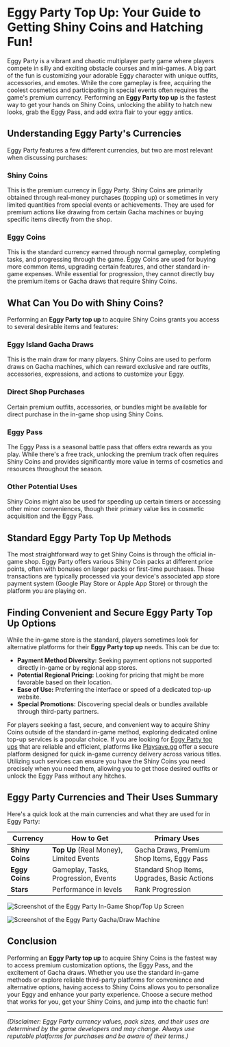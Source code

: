 # Eggy Party Top Up: Your Guide to Getting Shiny Coins and Hatching Fun!

Eggy Party is a vibrant and chaotic multiplayer party game where players compete in silly and exciting obstacle courses and mini-games. A big part of the fun is customizing your adorable Eggy character with unique outfits, accessories, and emotes. While the core gameplay is free, acquiring the coolest cosmetics and participating in special events often requires the game's premium currency. Performing an **Eggy Party top up** is the fastest way to get your hands on Shiny Coins, unlocking the ability to hatch new looks, grab the Eggy Pass, and add extra flair to your eggy antics.

## Understanding Eggy Party's Currencies

Eggy Party features a few different currencies, but two are most relevant when discussing purchases:

### Shiny Coins

This is the premium currency in Eggy Party. Shiny Coins are primarily obtained through real-money purchases (topping up) or sometimes in very limited quantities from special events or achievements. They are used for premium actions like drawing from certain Gacha machines or buying specific items directly from the shop.

### Eggy Coins

This is the standard currency earned through normal gameplay, completing tasks, and progressing through the game. Eggy Coins are used for buying more common items, upgrading certain features, and other standard in-game expenses. While essential for progression, they cannot directly buy the premium items or Gacha draws that require Shiny Coins.

## What Can You Do with Shiny Coins?

Performing an **Eggy Party top up** to acquire Shiny Coins grants you access to several desirable items and features:

### Eggy Island Gacha Draws

This is the main draw for many players. Shiny Coins are used to perform draws on Gacha machines, which can reward exclusive and rare outfits, accessories, expressions, and actions to customize your Eggy.

### Direct Shop Purchases

Certain premium outfits, accessories, or bundles might be available for direct purchase in the in-game shop using Shiny Coins.

### Eggy Pass

The Eggy Pass is a seasonal battle pass that offers extra rewards as you play. While there's a free track, unlocking the premium track often requires Shiny Coins and provides significantly more value in terms of cosmetics and resources throughout the season.

### Other Potential Uses

Shiny Coins might also be used for speeding up certain timers or accessing other minor conveniences, though their primary value lies in cosmetic acquisition and the Eggy Pass.

## Standard Eggy Party Top Up Methods

The most straightforward way to get Shiny Coins is through the official in-game shop. Eggy Party offers various Shiny Coin packs at different price points, often with bonuses on larger packs or first-time purchases. These transactions are typically processed via your device's associated app store payment system (Google Play Store or Apple App Store) or through the platform you are playing on.

## Finding Convenient and Secure Eggy Party Top Up Options

While the in-game store is the standard, players sometimes look for alternative platforms for their **Eggy Party top up** needs. This can be due to:

*   **Payment Method Diversity:** Seeking payment options not supported directly in-game or by regional app stores.
*   **Potential Regional Pricing:** Looking for pricing that might be more favorable based on their location.
*   **Ease of Use:** Preferring the interface or speed of a dedicated top-up website.
*   **Special Promotions:** Discovering special deals or bundles available through third-party partners.

For players seeking a fast, secure, and convenient way to acquire Shiny Coins outside of the standard in-game method, exploring dedicated online top-up services is a popular choice. If you are looking for [Eggy Party top ups](https://www.playsave.gg/) that are reliable and efficient, platforms like [Playsave.gg](https://www.playsave.gg/) offer a secure platform designed for quick in-game currency delivery across various titles. Utilizing such services can ensure you have the Shiny Coins you need precisely when you need them, allowing you to get those desired outfits or unlock the Eggy Pass without any hitches.

## Eggy Party Currencies and Their Uses Summary

Here's a quick look at the main currencies and what they are used for in Eggy Party:

| Currency      | How to Get                                   | Primary Uses                                  |
| ------------- | -------------------------------------------- | --------------------------------------------- |
| **Shiny Coins** | **Top Up** (Real Money), Limited Events      | Gacha Draws, Premium Shop Items, Eggy Pass    |
| **Eggy Coins**  | Gameplay, Tasks, Progression, Events         | Standard Shop Items, Upgrades, Basic Actions  |
| **Stars**     | Performance in levels                        | Rank Progression                              |

![Screenshot of the Eggy Party In-Game Shop/Top Up Screen](https://via.placeholder.com/700x400?text=Insert+Eggy+Party+Shop+Screenshot+Here)

![Screenshot of the Eggy Party Gacha/Draw Machine](https://via.placeholder.com/700x400?text=Insert+Eggy+Party+Gacha+Screenshot+Here)

## Conclusion

Performing an **Eggy Party top up** to acquire Shiny Coins is the fastest way to access premium customization options, the Eggy Pass, and the excitement of Gacha draws. Whether you use the standard in-game methods or explore reliable third-party platforms for convenience and alternative options, having access to Shiny Coins allows you to personalize your Eggy and enhance your party experience. Choose a secure method that works for you, get your Shiny Coins, and jump into the chaotic fun!

---

*(Disclaimer: Eggy Party currency values, pack sizes, and their uses are determined by the game developers and may change. Always use reputable platforms for purchases and be aware of their terms.)*
